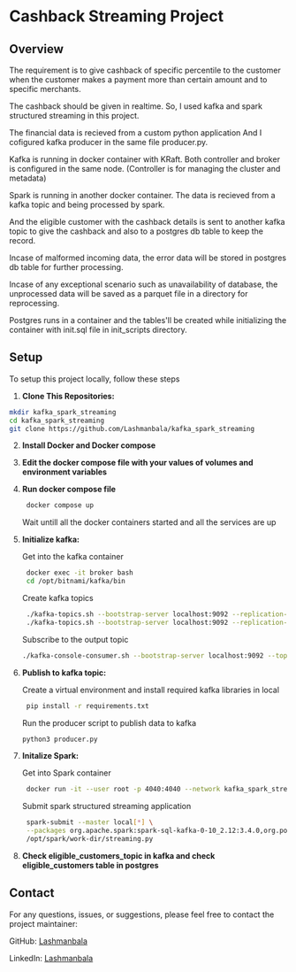 # Cashback Streaming Project

## Overview

The requirement is to give cashback of specific percentile to the customer when the customer makes a payment more than certain amount and to specific merchants.

The cashback should be given in realtime. So, I used kafka and spark structured streaming in this project.

The financial data is recieved from a custom python application And I cofigured kafka producer in the same file producer.py.

Kafka is running in docker container with KRaft. Both controller and broker is configured in the same node. (Controller is for managing the cluster and metadata)

Spark is running in another docker container. The data is recieved from a kafka topic and being processed by spark.

And the eligible customer with the cashback details is sent to another kafka topic to give the cashback and also to a postgres db table to keep the record.

Incase of malformed incoming data, the error data will be stored in postgres db table for further processing.

Incase of any exceptional scenario such as unavailability of database, the unprocessed data will be saved as a parquet file in a directory for reprocessing. 

Postgres runs in a container and the tables'll be created while initializing the container with init.sql file in init_scripts directory.

## Setup
To setup this project locally, follow these steps

1. **Clone This Repositories:**
  ```bash
  mkdir kafka_spark_streaming
  cd kafka_spark_streaming
  git clone https://github.com/Lashmanbala/kafka_spark_streaming
  ```

2. **Install Docker and Docker compose**
 
3. **Edit the docker compose file with your values of volumes and environment variables**

4. **Run docker compose file**
   ```bash
    docker compose up
   ```
   Wait untill all the docker containers started and all the services are up
   
5. **Initialize kafka:**
   
   Get into the kafka container
   ```bash
    docker exec -it broker bash
    cd /opt/bitnami/kafka/bin
   ```
   Create kafka topics
   ```bash
    ./kafka-topics.sh --bootstrap-server localhost:9092 --replication-factor 1 --partitions 3 --create --topic cashback_topic  
    ./kafka-topics.sh --bootstrap-server localhost:9092 --replication-factor 1 --partitions 3 --create --topic eligible_customers_topic
    ```
   Subscribe to the output topic
    ```bash
    ./kafka-console-consumer.sh --bootstrap-server localhost:9092 --topic eligible_customers_topic --from-beginning
    ```
6. **Publish to kafka topic:**

   Create a virtual environment and install required kafka libraries in local
   ```bash
    pip install -r requirements.txt
   ```
   Run the producer script to publish data to kafka
   ```bash
   python3 producer.py
   ```
8. **Initalize Spark:**
   
   Get into Spark container
   ```bash
    docker run -it --user root -p 4040:4040 --network kafka_spark_streaming_network_1 -v /home/ubuntu/kafka_spark_streaming:/opt/spark/work-dir spark /bin/bash
   ```

   Submit spark structured streaming application
   ```bash
    spark-submit --master local[*] \
    --packages org.apache.spark:spark-sql-kafka-0-10_2.12:3.4.0,org.postgresql:postgresql:42.5.0 \
    /opt/spark/work-dir/streaming.py
   ```

10. **Check eligible_customers_topic in kafka and check eligible_customers table in postgres**

## Contact
For any questions, issues, or suggestions, please feel free to contact the project maintainer:

GitHub: [Lashmanbala](https://github.com/Lashmanbala)

LinkedIn: [Lashmanbala](https://www.linkedin.com/in/lashmanbala/)
